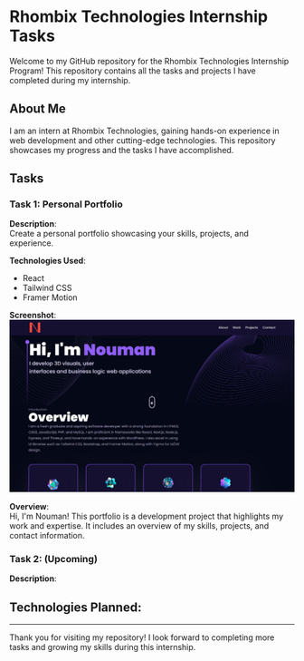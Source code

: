 # Rhombix Technologies Internship Tasks

Welcome to my GitHub repository for the Rhombix Technologies Internship Program! This repository contains all the tasks and projects I have completed during my internship.

## About Me

I am an intern at Rhombix Technologies, gaining hands-on experience in web development and other cutting-edge technologies. This repository showcases my progress and the tasks I have accomplished.

## Tasks

### Task 1: Personal Portfolio

**Description**:  
Create a personal portfolio showcasing your skills, projects, and experience.

**Technologies Used**:  
- React
- Tailwind CSS
- Framer Motion

**Screenshot**:  
![Portfolio Screenshot](./task-1-Personal-Protfolio/public/noumanali.vercel.app_.png)

**Overview**:  
Hi, I'm Nouman! This portfolio is a development project that highlights my work and expertise. It includes an overview of my skills, projects, and contact information.

### Task 2:  (Upcoming)

**Description**:  


**Technologies Planned**:  
- 



---
Thank you for visiting my repository! I look forward to completing more tasks and growing my skills during this internship.
